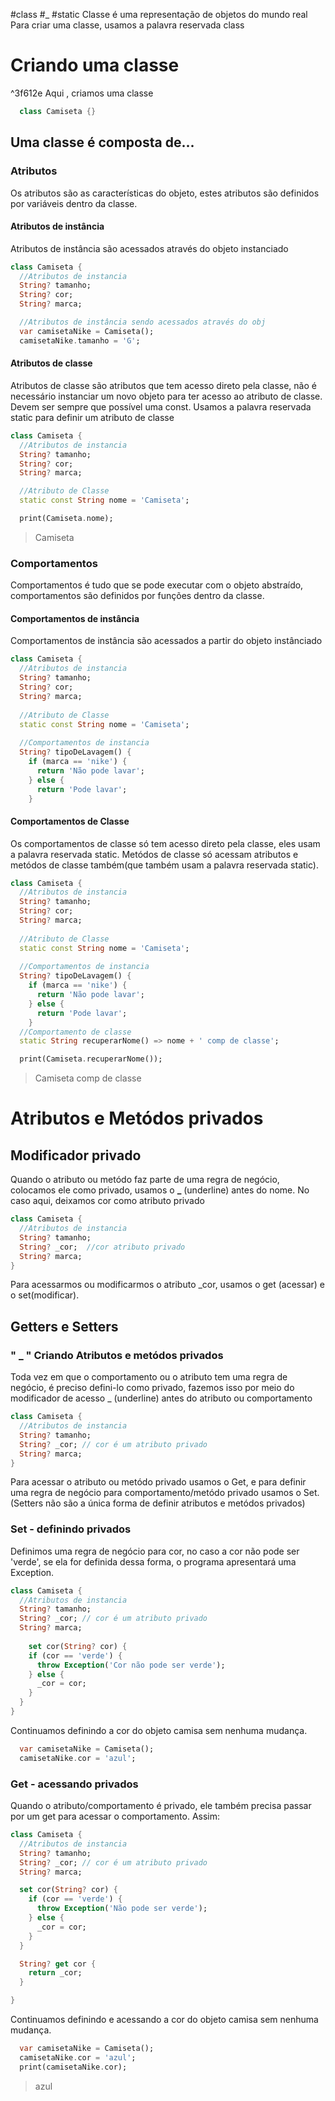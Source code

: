 #class #_ #static
Classe é uma representação de objetos do mundo real
Para criar uma classe, usamos a palavra reservada class
# Criando uma classe 
^3f612e
Aqui , criamos uma classe
```dart
  class Camiseta {}
```
## Uma classe é composta de...
### Atributos
Os atributos são as características do objeto, estes atributos são  definidos por variáveis dentro da classe.
#### Atributos de instância
Atributos de instância são acessados através do objeto instanciado
```dart
class Camiseta {
  //Atributos de instancia
  String? tamanho;
  String? cor;
  String? marca;

```

```dart
  //Atributos de instância sendo acessados através do obj
  var camisetaNike = Camiseta();
  camisetaNike.tamanho = 'G';
```
#### Atributos de classe
Atributos de classe são atributos que tem acesso direto pela classe, não é necessário instanciar um novo objeto para ter acesso ao atributo de classe. Devem ser sempre que possível uma const. Usamos a palavra reservada static para definir um atributo de classe
```dart
class Camiseta {
  //Atributos de instancia
  String? tamanho;
  String? cor;
  String? marca;

  //Atributo de Classe
  static const String nome = 'Camiseta';

```
```dart
  print(Camiseta.nome);
```
>Camiseta


### Comportamentos
Comportamentos é tudo que se pode executar com o objeto abstraído, comportamentos são definidos por funções dentro da classe.
#### Comportamentos de instância
Comportamentos de instância são acessados a partir do objeto instânciado
 
```dart
class Camiseta {
  //Atributos de instancia
  String? tamanho;
  String? cor;
  String? marca;
	
  //Atributo de Classe
  static const String nome = 'Camiseta';
	
  //Comportamentos de instancia	
  String? tipoDeLavagem() {
    if (marca == 'nike') {
      return 'Não pode lavar';
    } else {
      return 'Pode lavar';
    }

```

#### Comportamentos de Classe
Os comportamentos de classe só tem acesso direto pela classe, eles usam a palavra reservada static. Metódos de classe só acessam atributos e metódos de classe também(que também usam a palavra reservada static).
```dart
class Camiseta {
  //Atributos de instancia
  String? tamanho;
  String? cor;
  String? marca;
  
  //Atributo de Classe
  static const String nome = 'Camiseta';
	
  //Comportamentos de instancia	
  String? tipoDeLavagem() {
    if (marca == 'nike') {
      return 'Não pode lavar';
    } else {
      return 'Pode lavar';
    }
  //Comportamento de classe		  
  static String recuperarNome() => nome + ' comp de classe';
```
```dart
  print(Camiseta.recuperarNome());
```
>Camiseta comp de classe

# Atributos e Metódos privados
## Modificador privado
Quando o atributo ou metódo faz parte de uma regra de negócio, colocamos ele como privado, usamos o **_** (underline) antes do nome. No caso aqui, deixamos cor como atributo privado
```dart
class Camiseta {
  //Atributos de instancia
  String? tamanho;
  String? _cor;  //cor atributo privado
  String? marca;
}
```
Para acessarmos ou modificarmos o atributo _cor, usamos o get (acessar) e o set(modificar).
## Getters e Setters
###  " _ " Criando Atributos e metódos privados
Toda vez em que o comportamento ou o atributo tem uma regra de negócio, é preciso defini-lo como privado, fazemos isso por meio do modificador de acesso  _ (underline) antes do atributo ou comportamento
```dart
class Camiseta {
  //Atributos de instancia
  String? tamanho;
  String? _cor; // cor é um atributo privado
  String? marca;
}
```

Para acessar o atributo ou metódo privado usamos o Get, e para  definir uma regra de negócio para comportamento/metódo privado usamos o Set.(Setters não são a única forma de definir atributos e metódos privados)
### Set - definindo privados
Definimos uma regra de negócio para cor, no caso a cor não pode ser 'verde', se ela for definida dessa forma, o programa apresentará uma Exception.
```dart
class Camiseta {
  //Atributos de instancia
  String? tamanho;
  String? _cor; // cor é um atributo privado
  String? marca;
  
	set cor(String? cor) {
    if (cor == 'verde') {
      throw Exception('Cor não pode ser verde');
    } else {
      _cor = cor;
    }
  }
}	
```
Continuamos definindo a cor do objeto camisa sem nenhuma mudança.
```dart
  var camisetaNike = Camiseta();
  camisetaNike.cor = 'azul';
 ```
### Get - acessando privados
Quando o atributo/comportamento é privado, ele também precisa passar por um get para acessar o comportamento. Assim:
```dart
class Camiseta {
  //Atributos de instancia
  String? tamanho;
  String? _cor; // cor é um atributo privado
  String? marca;

  set cor(String? cor) {
    if (cor == 'verde') {
      throw Exception('Não pode ser verde');
    } else {
      _cor = cor;
    }
  }

  String? get cor {
    return _cor;
  }

}
```
Continuamos definindo e acessando a cor do objeto camisa sem nenhuma mudança.
```dart
  var camisetaNike = Camiseta();
  camisetaNike.cor = 'azul';
  print(camisetaNike.cor);
```
> azul

